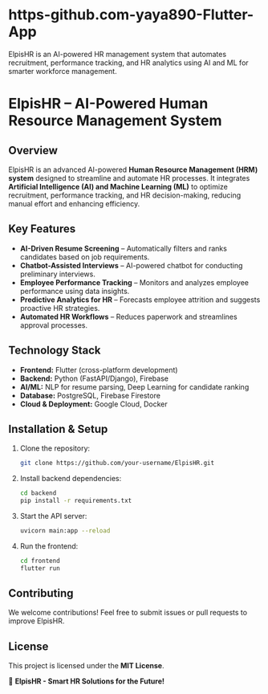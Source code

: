 # https-github.com-yaya890-Flutter-App
ElpisHR is an AI-powered HR management system that automates recruitment, performance tracking, and HR analytics using AI and ML for smarter workforce management. 

# **ElpisHR – AI-Powered Human Resource Management System**

## **Overview**
ElpisHR is an advanced AI-powered **Human Resource Management (HRM) system** designed to streamline and automate HR processes. It integrates **Artificial Intelligence (AI) and Machine Learning (ML)** to optimize recruitment, performance tracking, and HR decision-making, reducing manual effort and enhancing efficiency.

## **Key Features**
- **AI-Driven Resume Screening** – Automatically filters and ranks candidates based on job requirements.
- **Chatbot-Assisted Interviews** – AI-powered chatbot for conducting preliminary interviews.
- **Employee Performance Tracking** – Monitors and analyzes employee performance using data insights.
- **Predictive Analytics for HR** – Forecasts employee attrition and suggests proactive HR strategies.
- **Automated HR Workflows** – Reduces paperwork and streamlines approval processes.

## **Technology Stack**
- **Frontend:** Flutter (cross-platform development)
- **Backend:** Python (FastAPI/Django), Firebase
- **AI/ML:** NLP for resume parsing, Deep Learning for candidate ranking
- **Database:** PostgreSQL, Firebase Firestore
- **Cloud & Deployment:** Google Cloud, Docker

## **Installation & Setup**
1. Clone the repository:
   ```bash
   git clone https://github.com/your-username/ElpisHR.git
   ```
2. Install backend dependencies:
   ```bash
   cd backend
   pip install -r requirements.txt
   ```
3. Start the API server:
   ```bash
   uvicorn main:app --reload
   ```
4. Run the frontend:
   ```bash
   cd frontend
   flutter run
   ```

## **Contributing**
We welcome contributions! Feel free to submit issues or pull requests to improve ElpisHR.

## **License**
This project is licensed under the **MIT License**.

🚀 **ElpisHR - Smart HR Solutions for the Future!**

